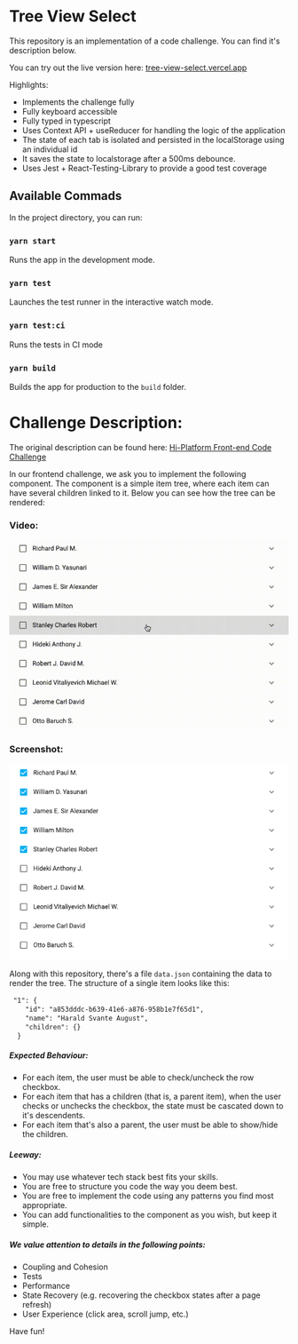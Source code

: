 # Tree View Select

This repository is an implementation of a code challenge. You can find it's description below.

You can try out the live version here: [tree-view-select.vercel.app](tree-view-select.vercel.app)

Highlights:

- Implements the challenge fully
- Fully keyboard accessible
- Fully typed in typescript
- Uses Context API + useReducer for handling the logic of the application
- The state of each tab is isolated and persisted in the localStorage using an individual id
- It saves the state to localstorage after a 500ms debounce.
- Uses Jest + React-Testing-Library to provide a good test coverage

## Available Commads

In the project directory, you can run:

### `yarn start`

Runs the app in the development mode.

### `yarn test`

Launches the test runner in the interactive watch mode.

### `yarn test:ci`

Runs the tests in CI mode

### `yarn build`

Builds the app for production to the `build` folder.

# Challenge Description:

The original description can be found here: [Hi-Platform Front-end Code Challenge](https://github.com/HiPlatform/prova-frontend)

In our frontend challenge, we ask you to implement the following component.
The component is a simple item tree, where each item can have several children linked to it.
Below you can see how the tree can be rendered:

### Video:

![tree.gif](https://github.com/HiPlatform/prova-frontend/blob/master/tree.gif?raw=true)

### Screenshot:

![tree.png](https://github.com/HiPlatform/prova-frontend/blob/master/tree.png?raw=true)

Along with this repository, there's a file `data.json` containing the data to render the tree. The structure of a single item looks like this:

```
 "1": {
    "id": "a853dddc-b639-41e6-a876-958b1e7f65d1",
    "name": "Harald Svante August",
    "children": {}
  }
```

##### [](https://github.com/chamatt/tree-view-select#behaviour)Expected Behaviour:

- For each item, the user must be able to check/uncheck the row checkbox.
- For each item that has a children (that is, a parent item), when the user checks or unchecks the checkbox, the state must be cascated down to it's descendents.
- For each item that's also a parent, the user must be able to show/hide the children.

##### [](https://github.com/chamatt/tree-view-select#freedom)Leeway:

- You may use whatever tech stack best fits your skills.
- You are free to structure you code the way you deem best.
- You are free to implement the code using any patterns you find most appropriate.
- You can add functionalities to the component as you wish, but keep it simple.

##### [](https://github.com/chamatt/tree-view-select#nice-to-have)We value attention to details in the following points:

- Coupling and Cohesion
- Tests
- Performance
- State Recovery (e.g. recovering the checkbox states after a page refresh)
- User Experience (click area, scroll jump, etc.)

Have fun!
